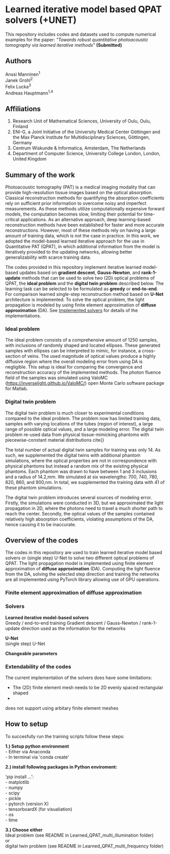 # Learned iterative model based QPAT solvers (+UNET)

This repository includes codes and datasets used to compute numerical examples for the paper: *"Towards robust quantitative photoacoustic tomography via learned iterative methods"* **(Submitted)**

## Authors
Anssi Manninen<sup>1</sup>  <br />
Janek Grohl<sup>2</sup> <br />
Felix Lucka<sup>3</sup>  <br />
Andreas Hauptmann<sup>1,4</sup>  <br />

## Affiliations 
1. Research Unit of Mathematical Sciences, University of Oulu, Oulu, Finland <br />
2. ENI-G, a Joint Initiative of the University Medical Center Göttingen and the Max Planck Institute for Multidisciplinary Sciences, Göttingen, Germany <br />
3. Centrum Wiskunde \& Informatica, Amsterdam, The Netherlands <br />
4. Department of Computer Science, University College London, London, United Kingdom <br />

## Summary of the work
Photoacoustic tomography (PAT) is a medical imaging modality that can provide high-resolution tissue images based on the optical absorption. Classical reconstruction methods for quantifying the absorption coefficients rely on sufficient prior information to overcome noisy and imperfect measurements. As these methods utilize computationally expensive forward models, the computation becomes slow, limiting their potential for time-critical applications. As an alternative approach, deep learning-based reconstruction methods have been established for faster and more accurate reconstructions. However, most of these methods rely on having a large amount of training data, which is not the case in practice. In this work, we adopted the model-based learned iterative approach for the use in Quantitative PAT (QPAT), in which additional information from the model is iteratively provided to the updating networks, allowing better generalizability with scarce training data. 

The codes provided in this repository implement iterative learned model-based updates based on **gradient descent**, **Gauss-Newton**, and **rank-1-update** methods that can be used to solve two (2D) optical problems of QPAT, the **ideal problem** and the **digital twin problem** described below. The learning task can be selected to be formulated as **greedy** or **end-to-end**. For comparison learned single-step reconstruction method based on **U-Net** architecture is implemented. To solve the optical problem, the light propagation is modeled by using finite element approximation of **diffuse approximation** (DA). See [Implemented solvers](#Implemented-solvers) for details of the implementations.


### Ideal problem
The ideal problem consists of a comprehensive amount of 1250 samples, with inclusions of randomly shaped and located ellipses. These generated samples with ellipses can be interpreted to mimic, for instance, a cross-section of veins.  The used magnitude of optical values produce a highly diffusive region where the overall modeling error from using DA is negligible. This setup is ideal for comparing the convergence and reconstruction accuracy of the implemented methods. The photon fluence field of the samples was simulated using ValoMC (https://inverselight.github.io/ValoMC/) open Monte Carlo software package for Matlab.


### Digital twin problem
The digital twin problem is much closer to experimental conditions compared to the ideal problem. The problem now has limited training data, samples with varying locations of the tubes (region of interest), a large range of possible optical values, and a large modeling error. The digital twin problem re-used data from physical tissue-mimicking phantoms with piecewise-constant material distributions cite{}

The total number of actual digital twin samples for training was only 14. As such, we supplemented the digital twins with additional phantom simulations, where the optical properties are not in correspondence with physical phantoms but instead a random mix of the existing physical phantoms. Each phantom was drawn to have between 1 and 3 inclusions and a radius of 14.2\,mm. We simulated at six wavelengths: 700, 740, 780, 820, 860, and 900\,nm. In total, we supplemented the training data with 41 of these phantom simulations.

The digital twin problem introduces several sources of modeling error. Firstly, the simulations were conducted in 3D, but we approximated the light propagation in 2D, where the photons need to travel a much shorter path to reach the center. Secondly, the optical values of the samples contained relatively high absorption coefficients, violating assumptions of the DA, hence causing it to be inaccurate.


## Overview of the codes
The codes in this repository are used to train learned iterative model based solvers or (single step) U-Net to solve two different optical problems of QPAT.
The light propagation model is implemented using finite element approximation of **diffuse approximation** (DA). Computing the light fluence from the DA, solving the selected step direction and training the networks are all implemented using PyTorch library allowing use of GPU operations.

### Finite element approximation of diffuse approximation




### Solvers 

**Learned iterative model-based solvers** <br />
Greedy / end-to-end training 
Gradient descent / Gauss-Newton / rank-1-update direction used as the information for the networks <br />

**U-Net** <br />
(single step) U-Net <br />



**Changeable parameters**


### Extendability of the codes 
The current implementation of the solvers does have some limitations:
- The (2D) finite element mesh needs to be 2D evenly spaced rectangular shaped
- 
does not support using arbitary finite element meshes 



## How to setup
To succesfully run the training scripts follow these steps:

**1.) Setup python environment** <br />
    - Either via Anaconda <br />
    - In terminal via 'conda create'

**2.) install following packages in Python enviroment:** <br />

'pip install ...':  <br />
    - matplotlib <br />
    - numpy <br />
    - scipy <br />
    - pickle <br />
    - pytorch (version X) <br />
    - tensorboardX (for visualiation) <br />
    - os <br />
    - time <br />

**3.) Choose either** <br />
Ideal problem (see README in Learned_QPAT_multi_illumination folder) <br />
or <br />
digital twin problem (see README in Learned_QPAT_multi_frequency folder) 




